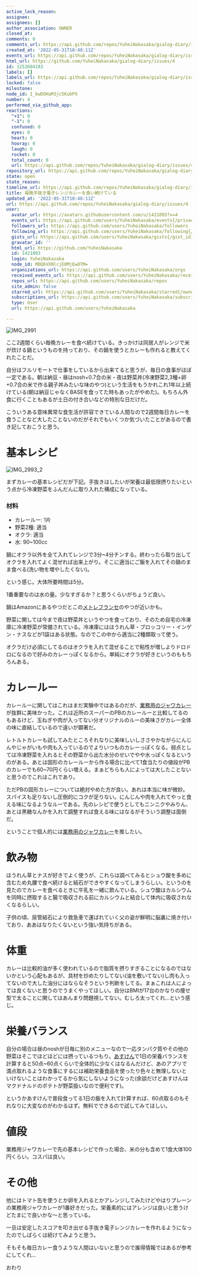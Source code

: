 ```yaml
---
active_lock_reason: 
assignee: 
assignees: []
author_association: OWNER
closed_at: 
comments: 0
comments_url: https://api.github.com/repos/YuheiNakasaka/gialog-diary/issues/4/comments
created_at: '2022-05-31T10:48:11Z'
events_url: https://api.github.com/repos/YuheiNakasaka/gialog-diary/issues/4/events
html_url: https://github.com/YuheiNakasaka/gialog-diary/issues/4
id: 1253684183
labels: []
labels_url: https://api.github.com/repos/YuheiNakasaka/gialog-diary/issues/4/labels{/name}
locked: false
milestone: 
node_id: I_kwDOHaM3jc5KubPX
number: 4
performed_via_github_app: 
reactions:
  "+1": 0
  "-1": 0
  confused: 0
  eyes: 0
  heart: 0
  hooray: 0
  laugh: 0
  rocket: 0
  total_count: 0
  url: https://api.github.com/repos/YuheiNakasaka/gialog-diary/issues/4/reactions
repository_url: https://api.github.com/repos/YuheiNakasaka/gialog-diary
state: open
state_reason: 
timeline_url: https://api.github.com/repos/YuheiNakasaka/gialog-diary/issues/4/timeline
title: 毎晩手抜き電子レンジカレーを食い続けている
updated_at: '2022-05-31T10:48:11Z'
url: https://api.github.com/repos/YuheiNakasaka/gialog-diary/issues/4
user:
  avatar_url: https://avatars.githubusercontent.com/u/1421093?v=4
  events_url: https://api.github.com/users/YuheiNakasaka/events{/privacy}
  followers_url: https://api.github.com/users/YuheiNakasaka/followers
  following_url: https://api.github.com/users/YuheiNakasaka/following{/other_user}
  gists_url: https://api.github.com/users/YuheiNakasaka/gists{/gist_id}
  gravatar_id: ''
  html_url: https://github.com/YuheiNakasaka
  id: 1421093
  login: YuheiNakasaka
  node_id: MDQ6VXNlcjE0MjEwOTM=
  organizations_url: https://api.github.com/users/YuheiNakasaka/orgs
  received_events_url: https://api.github.com/users/YuheiNakasaka/received_events
  repos_url: https://api.github.com/users/YuheiNakasaka/repos
  site_admin: false
  starred_url: https://api.github.com/users/YuheiNakasaka/starred{/owner}{/repo}
  subscriptions_url: https://api.github.com/users/YuheiNakasaka/subscriptions
  type: User
  url: https://api.github.com/users/YuheiNakasaka

---
```

![IMG_2991](https://user-images.githubusercontent.com/1421093/171147566-a974868a-5acc-4f79-84c3-ecfab6bda74f.JPG)

ここ2週間くらい毎晩カレーを食べ続けている。きっかけは同居人がレンジで米が炊ける鍋というものを持っており、その鍋を使うとカレーも作れると教えてくれたことだ。

自分はフルリモートで仕事をしているから出来てると思うが、毎日の食事がほぼ一定である。朝は納豆・昼はnosh+0.7合の米・夜は野菜丼(冷凍野菜2,3種+卵+0.7合の米で作る親子丼みたいな味のやつ)という生活をもうかれこれ1年以上続けている(朝は納豆じゃなくBASEを食ってた時もあったがやめた)。もちろん外食に行くこともあるが土日の付き合いなどの特別な日だけだ。

こういうある意味異常な食生活が許容できている人間なので2週間毎日カレーを食うことなど大したことないのだがそれでもいくつか気づいたことがあるので書き記しておこうと思う。

# 基本レシピ
![IMG_2993_2](https://user-images.githubusercontent.com/1421093/171151680-2d6be9c8-cd2e-4740-9209-9d42aaaa9c24.JPG)

まずカレーの基本レシピだが下記。手抜きはしたいが栄養は最低限摂りたいという点から冷凍野菜をふんだんに取り入れた構成になっている。

### 材料
- カレールー: 1片
- 野菜2種: 適当
- オクラ: 適当
- 水: 90~100cc

鍋にオクラ以外を全て入れてレンジで3分~4分チンする。終わったら取り出してオクラを入れてよく混ぜれば出来上がり。そこに適当にご飯を入れてその鍋のまま食べる(洗い物を増やしたくない)。

という感じ。大体所要時間は5分。

1番重要なのは水の量。少なすぎるか？と思うくらいがちょうど良い。

鍋はAmazonにあるやつだとこの[メトレフランセ](https://amzn.to/3N57Y7g)のやつが近いかも。

野菜に関しては今まで夜は野菜丼というやつを食っており、そのため自宅の冷凍庫に冷凍野菜が常備されている。冷凍庫にはほうれん草・ブロッコリー・インゲン・ナスなどが1袋はある状態。なのでこの中から適当に2種類取って使う。

オクラだけ必須にしてるのはオクラを入れて混ぜることで粘性が増しよりドロドロになるので好みのカレーっぽくなるから。単純にオクラが好きというのももちろんある。

# カレールー
カレールーに関してはこれはまだ実験中ではあるのだが、[業務用のジャワカレー](https://amzn.to/3M2NsTJ)が抜群に美味かった。これは近所のスーパーのPBのカレールーと比較してるのもあるけど、玉ねぎや肉が入ってない分オリジナルのルーの美味さがカレー全体の味に直結しているので違いが顕著だ。

レトルトカレーも試してみたところそれなりに美味しいしささやかながらにんじんやじゃがいもや肉も入っているのでよりいつものカレーっぽくなる。弱点としては冷凍野菜を入れるとその野菜から出た水分のせいでやや水っぽくなるというのがある。あとは固形のカレールーから作る場合に比べて1食当たりの値段がPBのカレーでも60~70円くらい増える。まぁどちらも人によっては大したことないと思うのでこれはこれであり。

ただPBの固形カレーについては絶対やめた方が良い。あれは本当に味が微妙。スパイスも足りないし圧倒的にコクが足りない。にんじんや肉を入れてやっと食える味になるようなルーである。先のレシピで使うとしてもニンニクやみりん、あとは黒糖なんかを入れて調整すれば食える味にはなるがそういう調整は面倒だ。

ということで個人的には[業務用のジャワカレー](https://amzn.to/3M2NsTJ)を推したい。

# 飲み物
ほうれん草とナスが好きでよく使うが、これらは調べてみるとシュウ酸を多めに含むため丸腰で食べ続けると結石ができやすくなってしまうらしい。というのを見たのでカレーを食べるときに牛乳を一緒に飲んでいる。シュウ酸はカルシウムを同時に摂取すると腸で吸収される前にカルシウムと結合して体内に吸収されなくなるらしい。

子供の頃、尿管結石により救急車で運ばれていく父の姿が鮮明に脳裏に焼き付いており、ああはなりたくないという強い気持ちがある。

# 体重
カレーは比較的油が多く使われているので脂質を摂りすぎることになるのではないかという心配もあるが、具材を炒めたりしてない(油を敷いてない)し肉も入ってないので大した油分にはならなそうという判断をしてる。まぁこれは人によっては良くないと思うのでうまくやってほしい。自分はBMIが17台のかなりの痩せ型で太ることに関してはあんまり問題視してない。むしろ太ってくれ...という感じ。

# 栄養バランス
自分の場合は昼のnoshが日毎に別のメニューなので一応タンパク質やその他の野菜はそこでほどほどには摂っているつもり。[あすけん](https://www.asken.jp/)で1日の栄養バランスを計算すると50点~60点くらいで全体的に少なくはなるんだけど、あのアプリで満点取れるような食事にするには補助栄養食品を使ったり色々と無理しないといけないことはわかってるから気にしないようになった(余談だけどあすけんはマクドナルドのポテトが野菜扱いなので便利です)。

というかあすけんで普段食ってる1日の飯を入れて計算すれば、60点取るのもそれなりに大変なのがわかるはず。無料でできるので試してみてほしい。

# 値段
業務用ジャワカレーで先の基本レシピで作った場合、米の分も含めて1食大体100円くらい。コスパは良い。

# その他
他にはトマト缶を使うとか卵を入れるとかアレンジしてみたけどやはりプレーンの業務用ジャワカレーが1番好きだった。栄養素的にはアレンジは良いと思うけどたまにで良いかな〜と思っている。

一旦は安定したスコアを叩き出せる手抜き電子レンジカレーを作れるようになったのでしばらくは続けてみようと思う。

そもそも毎日カレー食うような人間はいないと思うので誰得情報ではあるが参考にしてくれ...

おわり